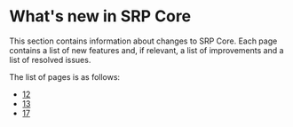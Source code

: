 # What's new in SRP Core

This section contains information about changes to SRP Core. Each page contains a list of new features and, if relevant, a list of improvements and a list of resolved issues.

The list of pages is as follows:

- [12](whats-new-12.md)
- [13](whats-new-13.md)
- [17](whats-new-17.md)
